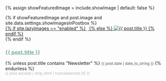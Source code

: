 {% assign showFeaturedImage = include.showImage | default: false %}

<div class="col-lg-4 col-md-6 mb-30px card-group">
    <div class="card h-100">
        {% if showFeaturedImage and post.image and site.data.settings.showImagesInPostbox %}
        <div class="maxthumb">
            <a href="{{ site.baseurl }}{{ post.url }}">       
                    {% if site.lazyimages == "enabled" %}
                        <img class="img-fluid lazyimg" src="data:image/png;base64,iVBORw0KGgoAAAANSUhEUgAAAAMAAAACCAQAAAA3fa6RAAAADklEQVR42mNkAANGCAUAACMAA2w/AMgAAAAASUVORK5CYII=" data-src="{% if post.image contains "://" %}{{ post.image }}{% else %}{{ site.baseurl }}/{{ post.image }}{% endif %}" alt="{{ post.title }}">
                    {% else %}
                        <img class="img-fluid" src="{% if post.image contains "://" %}{{ post.image }}{% else %}{{ site.baseurl }}/{{ post.image }}{% endif %}" alt="{{ post.title }}"> 
                    {% endif %}                
            </a>
        </div>
        {% endif %}
        <div class="card-body">
            <h3 class="card-title" style="margin-bottom:0 color: #79AA9D">
                <a class="text-dark" style="color: #79AA9D" href="{{ site.baseurl }}{{ post.url }}">{{ post.title }}</a>
            </h3>
            {% unless post.title contains "Newsletter" %}
            <small class="text-muted" style="color:#515151">{{ post.date | date_to_string }}</small>
            {% endunless %}
            <br>
            <small class="card-text mt-2" style="color:#B2B2B2; font-weight:normal" >{{ post.excerpt | strip_html | truncatewords:35 }}</small>
        </div>
    </div>
</div>